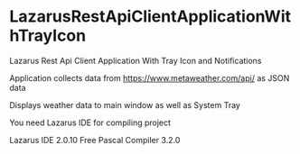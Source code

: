 # LazarusRestApiClientApplicationWithTrayIcon

Lazarus Rest Api Client Application With Tray Icon and Notifications

Application collects data from https://www.metaweather.com/api/ as JSON data

Displays weather data to main window as well as System Tray

You need Lazarus IDE for compiling project

Lazarus IDE 2.0.10
Free Pascal Compiler 3.2.0
